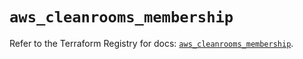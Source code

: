 # `aws_cleanrooms_membership`

Refer to the Terraform Registry for docs: [`aws_cleanrooms_membership`](https://registry.terraform.io/providers/hashicorp/aws/5.86.0/docs/resources/cleanrooms_membership).
